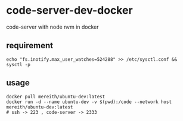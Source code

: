 # code-server-dev-docker
code-server with node nvm in docker
## requirement
```
echo "fs.inotify.max_user_watches=524288" >> /etc/sysctl.conf && sysctl -p
```
## usage
```
docker pull mereith/ubuntu-dev:latest
docker run -d --name ubuntu-dev -v $(pwd):/code --network host mereith/ubuntu-dev:latest 
# ssh -> 223 , code-server -> 2333
```
